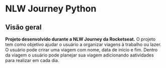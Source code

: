 # NLW Journey Python
## Visão geral
**Projeto desenvolvido durante a NLW Journey da Rocketseat.**
O projeto tem como objetivo ajudar o usuário a organizar viagens à trabalho ou lazer.
O usuário pode crirar uma viagem com nome, data de início e fim. Dentro da viagem o 
usuário pode planejar sua viagem adicionando aatividades para realizar em cada dia.
